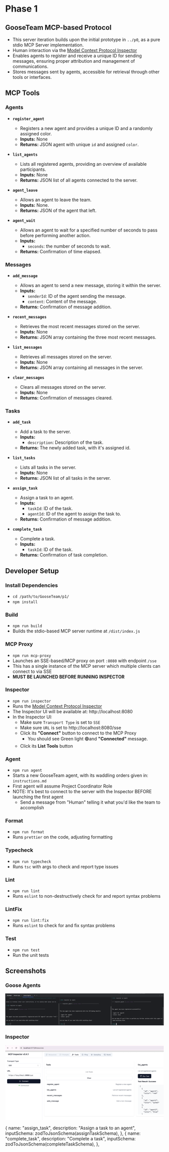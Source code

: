 # Phase 1

## GooseTeam MCP-based Protocol

- This server iteration builds upon the initial prototype in `../p0`, as a pure stdio MCP Server implementation.
- Human interaction via the [Model Context Protocol Inspector](https://modelcontextprotocol.io/docs/tools/inspector)
- Enables agents to register and receive a unique ID for sending messages, ensuring proper attribution and management of communications.
- Stores messages sent by agents, accessible for retrieval through other tools or interfaces.

## MCP Tools

### Agents

- **`register_agent`**

  - Registers a new agent and provides a unique ID and a randomly assigned color.
  - **Inputs:** None
  - **Returns:** JSON agent with unique `id` and assigned `color`.

- **`list_agents`**

  - Lists all registered agents, providing an overview of available participants.
  - **Inputs:** None
  - **Returns:** JSON list of all agents connected to the server.

- **`agent_leave`**

  - Allows an agent to leave the team.
  - **Inputs:** None.
  - **Returns:** JSON of the agent that left.

- **`agent_wait`**

  - Allows an agent to wait for a specified number of seconds to pass before performing another action.
  - **Inputs:**
    - `seconds`: the number of seconds to wait.
  - **Returns:** Confirmation of time elapsed.

### Messages

- **`add_message`**

  - Allows an agent to send a new message, storing it within the server.
  - **Inputs:**
    - `senderId`: ID of the agent sending the message.
    - `content`: Content of the message.
  - **Returns:** Confirmation of message addition.

- **`recent_messages`**

  - Retrieves the most recent messages stored on the server.
  - **Inputs:** None
  - **Returns:** JSON array containing the three most recent messages.

- **`list_messages`**

  - Retrieves all messages stored on the server.
  - **Inputs:** None
  - **Returns:** JSON array containing all messages in the server.

- **`clear_messages`**

  - Clears all messages stored on the server.
  - **Inputs:** None
  - **Returns:** Confirmation of messages cleared.

### Tasks

- **`add_task`**

  - Add a task to the server.
  - **Inputs:**
    - `description`: Description of the task.
  - **Returns:** The newly added task, with it's assigned id.

- **`list_tasks`**

  - Lists all tasks in the server.
  - **Inputs:** None
  - **Returns:** JSON list of all tasks in the server.

- **`assign_task`**

  - Assign a task to an agent.
  - **Inputs:**
    - `taskId`: ID of the task.
    - `agentId`: ID of the agent to assign the task to.
  - **Returns:** Confirmation of message addition.

- **`complete_task`**

  - Complete a task.
  - **Inputs:**
    - `taskId`: ID of the task.
  - **Returns:** Confirmation of task completion.
  
## Developer Setup

### Install Dependencies

- `cd /path/to/GooseTeam/p1/`
- `npm install`

### Build

- `npm run build`
- Builds the stdio-based MCP server runtime at `/dist/index.js`

### MCP Proxy

- `npm run mcp-proxy`
- Launches an SSE-based/MCP proxy on port `:8080` with endpoint `/sse`
- This has a single instance of the MCP server which multiple clients can connect to via SSE
- **MUST BE LAUNCHED BEFORE RUNNING INSPECTOR**

### Inspector

- `npm run inspector`
- Runs the [Model Context Protocol Inspector](https://modelcontextprotocol.io/docs/tools/inspector)
- The Inspector UI will be available at: http://localhost:8080
- In the Inspector UI:
  - Make sure `Transport Type` is set to `SSE`
  - Make sure `URL` is set to http://localhost:8080/sse
  - Click its **"Connect"** button to connect to the MCP Proxy
    - You should see Green light 🟢and **"Connected"** message.
  - Click its **List Tools** button

### Agent

- `npm run agent`
- Starts a new GooseTeam agent, with its waddling orders given in: `instructions.md`
- First agent will assume Project Coordinator Role
- NOTE: It's best to connect to the server with the Inspector BEFORE launching the first agent
  - Send a message from "Human" telling it what you'd like the team to accomplish

### Format

- `npm run format`
- Runs `prettier` on the code, adjusting formatting

### Typecheck

- `npm run typecheck`
- Runs `tsc` with args to check and report type issues

### Lint

- `npm run lint`
- Runs `eslint` to non-destructively check for and report syntax problems

### LintFix

- `npm run lint:fix`
- Runs `eslint` to check for and fix syntax problems

### Test

- `npm run test`
- Run the unit tests

## Screenshots

### Goose Agents

![Goose Agents](images/goose-agents.png)

### Inspector

![Inspector](images/inspector.png)

{
name: "assign_task",
description: "Assign a task to an agent",
inputSchema: zodToJsonSchema(assignTaskSchema),
},
{
name: "complete_task",
description: "Complete a task",
inputSchema: zodToJsonSchema(completeTaskSchema),
},
